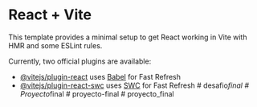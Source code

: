 # React + Vite

This template provides a minimal setup to get React working in Vite with HMR and some ESLint rules.

Currently, two official plugins are available:

- [@vitejs/plugin-react](https://github.com/vitejs/vite-plugin-react/blob/main/packages/plugin-react/README.md) uses [Babel](https://babeljs.io/) for Fast Refresh
- [@vitejs/plugin-react-swc](https://github.com/vitejs/vite-plugin-react-swc) uses [SWC](https://swc.rs/) for Fast Refresh
#   d e s a f i o _ f i n a l  
 #   P r o y e c t o _ f i n a l  
 #   p r o y e c t o - f i n a l  
 #   p r o y e c t o _ f i n a l  
 